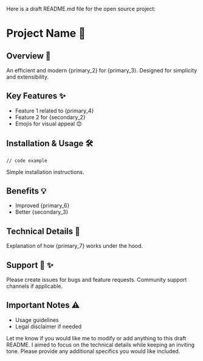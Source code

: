 Here is a draft README.md file for the open source project:

# Project Name 🚀

## Overview 📝

An efficient and modern {primary_2} for {primary_3}. Designed for simplicity and extensibility.

## Key Features ✨

- Feature 1 related to {primary_4}
- Feature 2 for {secondary_2}
- Emojis for visual appeal 😊

## Installation & Usage 🛠️

```
// code example
```

Simple installation instructions.

## Benefits 💡

- Improved {primary_6}
- Better {secondary_3}

## Technical Details 🔧

Explanation of how {primary_7} works under the hood.

## Support 🤝 ✨

Please create issues for bugs and feature requests. Community support channels if applicable.

## Important Notes ⚠️

- Usage guidelines
- Legal disclaimer if needed

Let me know if you would like me to modify or add anything to this draft README. I aimed to focus on the technical details while keeping an inviting tone. Please provide any additional specifics you would like included.